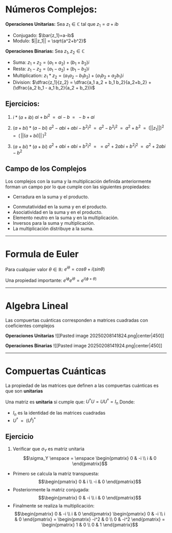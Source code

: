 # Números Complejos:

**Operaciones Unitarias:**
Sea  $z_1 \in \mathbb{C}$  tal que  $z_1 = a+ib$
- Conjugado:  $\bar{z_1}=a-ib$
- Modulo:  $||z_1|| = \sqrt{a^2+b^2}$

**Operaciones Binarias:**
Sea  $z_1, z_2 \in \mathbb{C}$ 
- Suma:  $z_1 + z_2 = (a_1 + a_2) + (b_1 + b_2)i$
- Resta:  $z_1 - z_2 = (a_1 - a_2) + (b_1 - b_2)i$
- Multiplication:  $z_1 * z_2 = (a_1a_2 - b_1b_2) + (a_1b_2 + a_2b_1)i$
- Division:  $\dfrac{z_1}{z_2} = \dfrac{a_1 a_2 + b_1 b_2}{a_2+b_2} + (\dfrac{a_2 b_1 - a_1 b_2}{a_2 + b_2})i$

## Ejercicios:

1. $i * (a + ib)$
$ai + bi^2 \enspace = \enspace ai-b \enspace = \enspace -b + ai$

1. $(a+bi) * (a-bi)$
$a^2−abi+abi−b^2i^2 \enspace = \enspace a^2 - b^2 i^2 \enspace = \enspace a^2 + b^2 \enspace = \enspace (||z_1||)^2 \enspace = \enspace (\,||(a+bi)||\,)^2$

1. $( a+ bi ) * (a+bi)$
$a^2 + abi + abi + b^2i^2 \enspace = \enspace = a^2 + 2abi + b^2 i^2 \enspace = \enspace a^2 + 2abi - b^2$

## Campo de los Complejos

Los complejos con la suma y la multiplicación definida anteriormente forman un campo por lo que cumple con las siguientes propiedades:
+ Cerradura en la suma y el producto.
* Conmutatividad en la suma y en el producto.
* Asociatividad en la suma y en el producto.
* Elemento neutro en la suma y en la multiplicación.
* Inversos para la suma y multiplicación.
* La multiplicación distribuye a la suma.

___

# Formula de Euler

Para cualquier valor $\theta \in \mathbb{R}:$
	$e^{i\theta} = cos \theta + i(sin \theta)$

Una propiedad importante:  $e^{i \phi} e^{i \theta} = e^{i(\phi + \theta)}$
___

# Algebra Lineal

Las compuertas cuánticas corresponden a matrices cuadradas con coeficientes complejos

**Operaciones Unitarias**
![[Pasted image 20250208141824.png|center|450]]

**Operaciones Binarias**
![[Pasted image 20250208141924.png|center|450]]

___

# Compuertas Cuánticas

La propiedad de las matrices que definen a las compuertas cuánticas es que son **unitarias**

Una matriz es **unitaria** si cumple que:
	$U^{\dagger}U = U U^{\dagger} = I_n$
Donde:
- $I_n$ es la identidad de las matrices cuadradas
- $U^{\dagger} \enspace = \enspace (U^t)^{*}$

## Ejercicio

1. Verificar que $\sigma_Y$ es matriz unitaria
$$\sigma_Y \enspace = \enspace \begin{pmatrix}  
0 & -i \\  
i & 0  
\end{pmatrix}$$
- Primero se calcula la matriz transpuesta:
$$\begin{pmatrix}  
0 & i \\  
-i & 0  
\end{pmatrix}$$
- Posteriormente la matriz conjugada:
$$\begin{pmatrix}  
0 & -i \\  
i & 0  
\end{pmatrix}$$
- Finalmente se realiza la multiplicación:
$$\begin{pmatrix}  
0 & -i \\  
i & 0  
\end{pmatrix}
\begin{pmatrix}  
0 & -i \\  
i & 0  
\end{pmatrix} = 
\begin{pmatrix}  
-i^2 & 0 \\  
0 & -i^2  
\end{pmatrix} = 
\begin{pmatrix}  
1 & 0 \\  
0 & 1  
\end{pmatrix}$$

